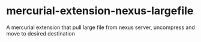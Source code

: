 # mercurial-extension-nexus-largefile
A mercurial extension that pull large file from nexus server, uncompress and move to desired destination

